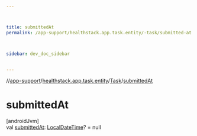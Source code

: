 ```yaml
---



title: submittedAt
permalink: /app-support/healthstack.app.task.entity/-task/submitted-at.html



sidebar: dev_doc_sidebar


---
```




//[app-support](/app-support.html)/[healthstack.app.task.entity](../index.html)/[Task](index.html)/[submittedAt](submitted-at.html)



# submittedAt



[androidJvm]\
val [submittedAt](submitted-at.html): [LocalDateTime](https://developer.android.com/reference/kotlin/java/time/LocalDateTime.html)? = null






